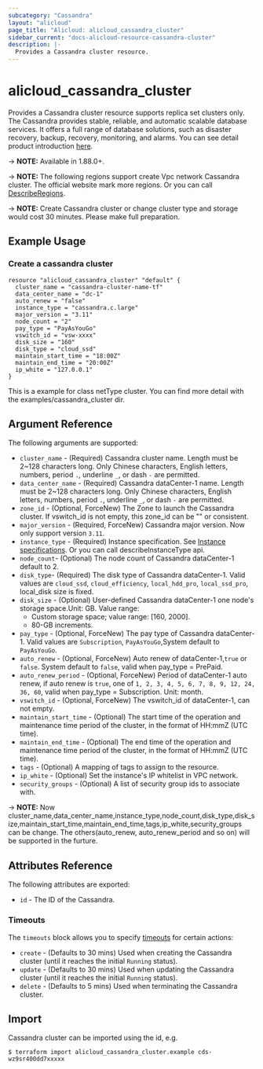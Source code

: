 ```yaml
---
subcategory: "Cassandra"
layout: "alicloud"
page_title: "Alicloud: alicloud_cassandra_cluster"
sidebar_current: "docs-alicloud-resource-cassandra-cluster"
description: |-
  Provides a Cassandra cluster resource.
---
```


# alicloud\_cassandra\_cluster

Provides a Cassandra cluster resource supports replica set clusters only. The Cassandra provides stable, reliable, and automatic scalable database services. 
It offers a full range of database solutions, such as disaster recovery, backup, recovery, monitoring, and alarms.
You can see detail product introduction [here](https://www.alibabacloud.com/help/product/49055.htm).

-> **NOTE:**  Available in 1.88.0+.

-> **NOTE:**  The following regions support create Vpc network Cassandra cluster.
The official website mark more regions. Or you can call [DescribeRegions](https://help.aliyun.com/document_detail/157540.html).

-> **NOTE:**  Create Cassandra cluster or change cluster type and storage would cost 30 minutes. Please make full preparation.

## Example Usage

### Create a cassandra cluster

```
resource "alicloud_cassandra_cluster" "default" {
  cluster_name = "cassandra-cluster-name-tf"
  data_center_name = "dc-1"
  auto_renew = "false"
  instance_type = "cassandra.c.large"
  major_version = "3.11"
  node_count = "2"
  pay_type = "PayAsYouGo"
  vswitch_id = "vsw-xxxx"
  disk_size = "160"
  disk_type = "cloud_ssd"
  maintain_start_time = "18:00Z"
  maintain_end_time = "20:00Z"
  ip_white = "127.0.0.1"
}
```

This is a example for class netType cluster. You can find more detail with the examples/cassandra_cluster dir.

## Argument Reference

The following arguments are supported:

* `cluster_name` - (Required) Cassandra cluster name. Length must be 2~128 characters long. Only Chinese characters, English letters, numbers, period `.`, underline `_`, or dash `-` are permitted. 
* `data_center_name` - (Required) Cassandra dataCenter-1 name. Length must be 2~128 characters long. Only Chinese characters, English letters, numbers, period `.`, underline `_`, or dash `-` are permitted. 
* `zone_id` - (Optional, ForceNew) The Zone to launch the Cassandra cluster. If vswitch_id is not empty, this zone_id can be "" or consistent.
* `major_version` - (Required, ForceNew) Cassandra major version. Now only support version `3.11`.
* `instance_type` - (Required) Instance specification. See [Instance specifications](https://help.aliyun.com/document_detail/157445.html). Or you can call describeInstanceType api.
* `node_count`- (Optional) The node count of Cassandra dataCenter-1 default to 2. 
* `disk_type`-  (Required) The disk type of Cassandra dataCenter-1. Valid values are `cloud_ssd`, `cloud_efficiency`, `local_hdd_pro`, `local_ssd_pro`, local_disk size is fixed.
* `disk_size` -  (Optional) User-defined Cassandra dataCenter-1 one node's storage space.Unit: GB. Value range:
  - Custom storage space; value range: [160, 2000].
  - 80-GB increments. 
* `pay_type` - (Optional, ForceNew) The pay type of Cassandra dataCenter-1. Valid values are `Subscription`, `PayAsYouGo`,System default to `PayAsYouGo`.
* `auto_renew` - (Optional, ForceNew) Auto renew of dataCenter-1,`true` or `false`. System default to `false`, valid when pay_type = PrePaid.
* `auto_renew_period` - (Optional, ForceNew) Period of dataCenter-1 auto renew, if auto renew is `true`, one of `1, 2, 3, 4, 5, 6, 7, 8, 9, 12, 24, 36, 60`, valid when pay_type = Subscription. Unit: month.
* `vswitch_id` - (Optional, ForceNew) The vswitch_id of dataCenter-1, can not empty.
* `maintain_start_time` - (Optional) The start time of the operation and maintenance time period of the cluster, in the format of HH:mmZ (UTC time).
* `maintain_end_time` - (Optional) The end time of the operation and maintenance time period of the cluster, in the format of HH:mmZ (UTC time).
* `tags` - (Optional) A mapping of tags to assign to the resource.
* `ip_white` - (Optional) Set the instance's IP whitelist in VPC network.
* `security_groups` - (Optional)  A list of security group ids to associate with.

-> **NOTE:** Now cluster_name,data_center_name,instance_type,node_count,disk_type,disk_size,maintain_start_time,maintain_end_time,tags,ip_white,security_groups can be change. The others(auto_renew, auto_renew_period and so on) will be supported in the furture.

## Attributes Reference

The following attributes are exported:

* `id` - The ID of the Cassandra.

### Timeouts

The `timeouts` block allows you to specify [timeouts](https://www.terraform.io/docs/configuration-0-11/resources.html#timeouts) for certain actions:

* `create` - (Defaults to 30 mins) Used when creating the Cassandra cluster (until it reaches the initial `Running` status). 
* `update` - (Defaults to 30 mins) Used when updating the Cassandra cluster (until it reaches the initial `Running` status). 
* `delete` - (Defaults to 5 mins) Used when terminating the Cassandra cluster. 

## Import

Cassandra cluster can be imported using the id, e.g.

```
$ terraform import alicloud_cassandra_cluster.example cds-wz9sr400dd7xxxxx
```